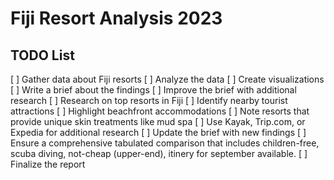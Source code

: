 # Fiji Resort Analysis 2023

## TODO List
[ ] Gather data about Fiji resorts
[ ] Analyze the data
[ ] Create visualizations
[ ] Write a brief about the findings
[ ] Improve the brief with additional research
[ ] Research on top resorts in Fiji
[ ] Identify nearby tourist attractions
[ ] Highlight beachfront accommodations
[ ] Note resorts that provide unique skin treatments like mud spa
[ ] Use Kayak, Trip.com, or Expedia for additional research
[ ] Update the brief with new findings
[ ] Ensure a comprehensive tabulated comparison that includes children-free, scuba diving, not-cheap (upper-end), itinery for september available.
[ ] Finalize the report
